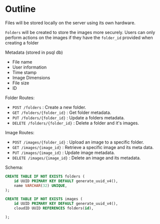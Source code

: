 # Outline


Files will be stored locally on the server using its own hardware.

`Folders` will be created to store the images more securely. Users can only perform actions on the images if they have the `folder_id` provided when creating a folder

Metadata (stored in psql db)
- File name
- User information
- Time stamp
- Image Dimensions
- File size
- ID


Folder Routes:
- `POST /folders` : Create a new folder.
- `GET /folders/{folder_id}` : Get folder metadata.
- `PUT /folders/{folder_id}` : Update a folders metadata.
- `DELETE /folders/{folder_id}` : Delete a folder and it's images.


Image Routes:
- `POST /images/{folder_id}` : Upload an image to a specific folder.
- `GET /images/{image_id}` : Retrieve a specific image and its meta data.
- `PUT /images/{image_id}` : Update image metadata.
- `DELETE /images/{image_id}` : Delete an image and its metadata.


Schema:

```sql
CREATE TABLE IF NOT EXISTS folders (
    id UUID PRIMARY KEY DEFAULT generate_uuid_v4(),
    name VARCHAR(32) UNIQUE,
);
```

```sql
CREATE TABLE IF NOT EXISTS images (
    id UUID PRIMARY KEY DEFAULT generate_uuid_v4(),
    cloudID UUID REFERENCES folders(id),

);
```
